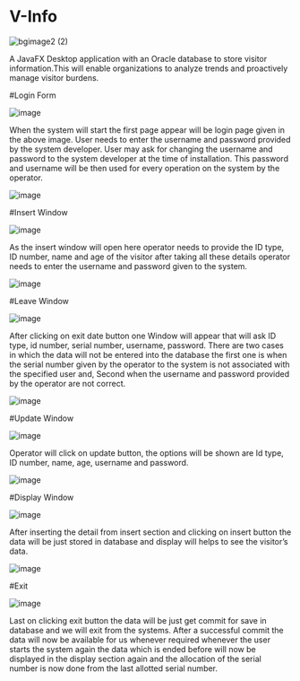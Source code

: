 # V-Info 
![bgimage2 (2)](https://github.com/SarveshChavan/V-Info/assets/103113615/f13828b7-ac63-4e5e-b49a-5b51b7199cca)

A JavaFX Desktop application with an Oracle database to store visitor information.This will enable organizations to analyze trends and proactively manage visitor burdens.

#Login Form

![image](https://github.com/SarveshChavan/V-Info/assets/103113615/e2eb85b3-30db-40e7-9f7d-a8b1840a124e)

When the system will start the first page appear will be login page given in the above image. User needs to enter the username and password provided by the system developer. User may ask for changing the username and password to the system developer at the time of installation. This password and username will be then used for every operation on the system by the operator.


![image](https://github.com/SarveshChavan/V-Info/assets/103113615/6a6383b1-df0e-4963-bf5b-2598a7243887)

#Insert Window

![image](https://github.com/SarveshChavan/V-Info/assets/103113615/8548e257-9b9d-487d-b031-d5f10d9a9d38)

As the insert window will open here operator needs to provide the ID type, ID number, name and age of the visitor after taking all these details operator needs to enter the username and password given to the system.


![image](https://github.com/SarveshChavan/V-Info/assets/103113615/ac2b78a5-bc09-440e-b8bc-01ddc80c4f2f)

#Leave Window

![image](https://github.com/SarveshChavan/V-Info/assets/103113615/b39fb578-f142-40ec-8afd-59ee38597e1f)

After clicking on exit date button one Window will appear that will ask ID type, id number, serial number, username, password. There are two cases in which the data will not be entered into the database the first one is when the serial number given by the operator to the system is not associated with the specified user and, Second when the username and password provided by the operator are not correct. 


![image](https://github.com/SarveshChavan/V-Info/assets/103113615/b4141cb1-d983-4af9-9773-44acbb7de3bb)

#Update Window

![image](https://github.com/SarveshChavan/V-Info/assets/103113615/02c858a3-d5b8-47e5-bd6e-5439fb126635)

Operator will click on update button, the options will be shown are Id type, ID number, name, age, username and password.


![image](https://github.com/SarveshChavan/V-Info/assets/103113615/341008a0-5d7e-4a01-8ece-4bd6a2ad0541)

#Display Window

![image](https://github.com/SarveshChavan/V-Info/assets/103113615/d949c67b-d815-4cbb-ae32-a4fd3cc7217f)

After inserting the detail from insert section and clicking on insert button the data will be just stored in database and display will helps to see the visitor’s data.


![image](https://github.com/SarveshChavan/V-Info/assets/103113615/fa6bb790-382a-4922-baaa-682d11916a37)

#Exit 

![image](https://github.com/SarveshChavan/V-Info/assets/103113615/b4141cb1-d983-4af9-9773-44acbb7de3bb)

Last on clicking exit button the data will be just get commit for save in database and we will exit from the systems. After a successful commit the data will now be available for us whenever required whenever the user starts the system again the data which is ended before will now be displayed in the display section again and the allocation of the serial number is now done from the last allotted serial number.

